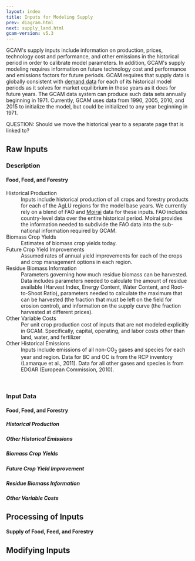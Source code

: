 ```yaml
---
layout: index
title: Inputs for Modeling Supply
prev: diagram.html
next: supply_land.html
gcam-version: v5.3 
---
```


GCAM's supply inputs include information on production, prices, technology cost and performance, and other emissions in the historical period in order to calibrate model parameters. In addition, GCAM's supply modeling requires information on future technology cost and performance and emissions factors for future periods. GCAM requires that supply data is globally consistent with [demand data](inputs_demand.html) for each of its historical model periods as it solves for market equilibrium in these years as it does for future years. The GCAM data system can produce such data sets annually beginning in 1971. Currently, GCAM uses data from 1990, 2005, 2010, and 2015 to initialize the model, but could be initialized to any year beginning in 1971.

QUESTION: Should we move the historical year to a separate page that is linked to?

## Raw Inputs

### Description

#### Food, Feed, and Forestry

<dl>
<dt>Historical Production</dt> <dd>Inputs include historical production of all crops and forestry products for each of the AgLU regions for the model base years. We currently rely on a blend of FAO and <a href="https://github.com/JGCRI/moirai">Moirai</a> data for these inputs. FAO includes country-level data over the entire historical period. Moirai provides the information needed to subdivide the FAO data into the sub-national information required by GCAM. </dd>

<dt>Biomass Crop Yields</dt> <dd>Estimates of biomass crop yields today.</dd>

<dt>Future Crop Yield Improvements</dt> <dd>Assumed rates of annual yield improvements for each of the crops and crop management options in each region.</dd>

<dt>Residue Biomass Information</dt> <dd>Parameters governing how much residue biomass can be harvested. Data includes parameters needed to calculate the amount of residue available (Harvest Index, Energy Content, Water Content, and Root-to-Shoot Ratio), parameters needed to calculate the maximum that can be harvested (the fraction that must be left on the field for erosion control), and information on the supply curve (the fraction harvested at different prices).</dd>

<dt>Other Variable Costs</dt> <dd>Per unit crop production cost of inputs that are not modeled explicitly in GCAM. Specifically, capital, operating, and labor costs other than land, water, and fertilizer</dd>

<dt>Other Historical Emissions</dt> <dd>Inputs include emissions of all non-CO<sub>2</sub> gases and species for each year and region. Data for BC and OC is from the RCP inventory (Lamarque et al., 2011). Data for all other gases and species is from EDGAR (European Commission, 2010).</dd>
</dl><br/>

### Input Data

#### Food, Feed, and Forestry

##### Historical Production

##### Other Historical Emissions

##### Biomass Crop Yields

##### Future Crop Yield Improvement

##### Residue Biomass Information

##### Other Variable Costs


## Processing of Inputs

#### Supply of Food, Feed, and Forestry

## Modifying Inputs

